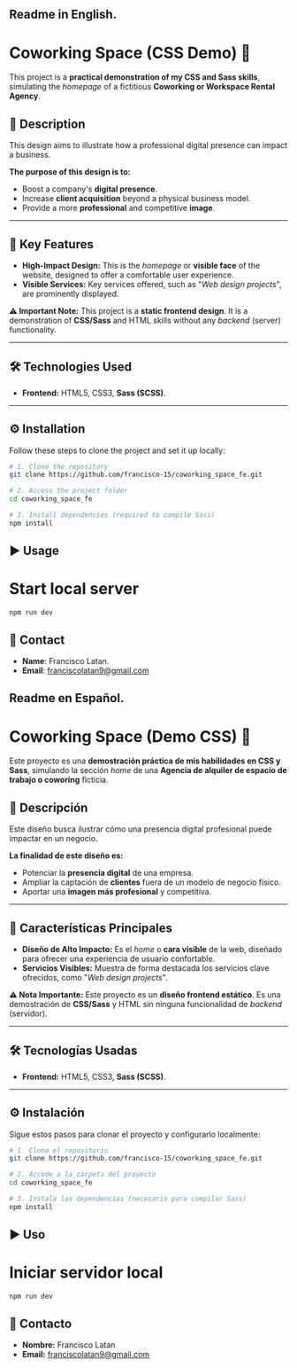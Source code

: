 ## Readme in English.

# Coworking Space (CSS Demo) 🎨

This project is a **practical demonstration of my CSS and Sass skills**, simulating the *homepage* of a fictitious **Coworking or Workspace Rental Agency**.

## 📝 Description

This design aims to illustrate how a professional digital presence can impact a business.

**The purpose of this design is to:**
* Boost a company's **digital presence**.
* Increase **client acquisition** beyond a physical business model.
* Provide a more **professional** and competitive **image**.

---

## 🌟 Key Features

* **High-Impact Design:** This is the *homepage* or **visible face** of the website, designed to offer a comfortable user experience.
* **Visible Services:** Key services offered, such as "*Web design projects*", are prominently displayed.

**⚠️ Important Note:** This project is a **static frontend design**. It is a demonstration of **CSS/Sass** and HTML skills without any *backend* (server) functionality.

---

## 🛠️ Technologies Used

* **Frontend:** HTML5, CSS3, **Sass (SCSS)**.

---

## ⚙️ Installation

Follow these steps to clone the project and set it up locally:

```bash
# 1. Clone the repository
git clone https://github.com/francisco-15/coworking_space_fe.git

# 2. Access the project folder
cd coworking_space_fe 

# 3. Install dependencies (required to compile Sass)
npm install
```
## ▶️ Usage

# Start local server
```
npm run dev
```
## 📧 Contact

* **Name**: Francisco Latan.
* **Email**: franciscolatan9@gmail.com

## Readme en Español.

# Coworking Space (Demo CSS) 🎨

Este proyecto es una **demostración práctica de mis habilidades en CSS y Sass**, simulando la sección *home* de una **Agencia de alquiler de espacio de trabajo o coworing** ficticia.

## 📝 Descripción

Este diseño busca ilustrar cómo una presencia digital profesional puede impactar en un negocio.

**La finalidad de este diseño es:**
* Potenciar la **presencia digital** de una empresa.
* Ampliar la captación de **clientes** fuera de un modelo de negocio físico.
* Aportar una **imagen más profesional** y competitiva.

---

## 🌟 Características Principales

* **Diseño de Alto Impacto:** Es el *home* o **cara visible** de la web, diseñado para ofrecer una experiencia de usuario confortable.
* **Servicios Visibles:** Muestra de forma destacada los servicios clave ofrecidos, como "*Web design projects*".

**⚠️ Nota Importante:** Este proyecto es un **diseño frontend estático**. Es una demostración de **CSS/Sass** y HTML sin ninguna funcionalidad de *backend* (servidor).

---

## 🛠️ Tecnologías Usadas

* **Frontend:** HTML5, CSS3, **Sass (SCSS)**.

---

## ⚙️ Instalación

Sigue estos pasos para clonar el proyecto y configurarlo localmente:

```bash
# 1. Clona el repositorio
git clone https://github.com/francisco-15/coworking_space_fe.git

# 2. Accede a la carpeta del proyecto
cd coworking_space_fe

# 3. Instala las dependencias (necesario para compilar Sass)
npm install
```

## ▶️ Uso

# Iniciar servidor local
```
npm run dev
```

## 📧 Contacto
* **Nombre:** Francisco Latan
* **Email:** franciscolatan9@gmail.com
